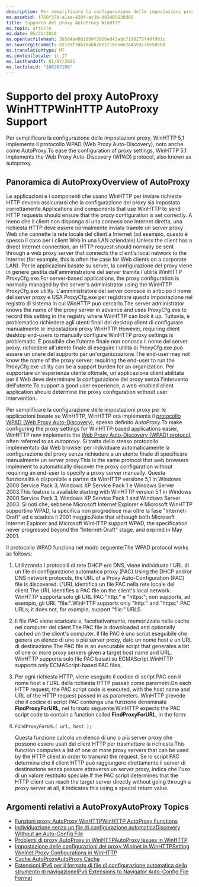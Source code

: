 ```yaml
---
description: Per semplificare la configurazione delle impostazioni proxy, WinHTTP 5,1 implementa il protocollo WPAD (Web Proxy Auto-Discovery), noto anche come AutoProxy.
ms.assetid: f766f37b-a1aa-420f-ac3b-d03485630d88
title: Supporto del proxy AutoProxy WinHTTP
ms.topic: article
ms.date: 05/31/2018
ms.openlocfilehash: 26584bd0b1809f3866ed42adc7198275f40f991c
ms.sourcegitcommit: 831e8f3db78ab820e1710cede244553c70e50500
ms.translationtype: MT
ms.contentlocale: it-IT
ms.lasthandoff: 01/07/2021
ms.locfileid: "106307106"
---
```

# <a name="winhttp-autoproxy-support"></a><span data-ttu-id="8a814-103">Supporto del proxy AutoProxy WinHTTP</span><span class="sxs-lookup"><span data-stu-id="8a814-103">WinHTTP AutoProxy Support</span></span>

<span data-ttu-id="8a814-104">Per semplificare la configurazione delle impostazioni proxy, WinHTTP 5,1 implementa il protocollo WPAD (Web Proxy Auto-Discovery), noto anche come AutoProxy.</span><span class="sxs-lookup"><span data-stu-id="8a814-104">To ease the configuration of proxy settings, WinHTTP 5.1 implements the Web Proxy Auto-Discovery (WPAD) protocol, also known as autoproxy.</span></span>

## <a name="overview-of-autoproxy"></a><span data-ttu-id="8a814-105">Panoramica di AutoProxy</span><span class="sxs-lookup"><span data-stu-id="8a814-105">Overview of AutoProxy</span></span>

<span data-ttu-id="8a814-106">Le applicazioni e i componenti che usano WinHTTP per inviare richieste HTTP devono assicurarsi che la configurazione del proxy sia impostata correttamente.</span><span class="sxs-lookup"><span data-stu-id="8a814-106">Applications and components that use WinHTTP to send HTTP requests should ensure that the proxy configuration is set correctly.</span></span> <span data-ttu-id="8a814-107">A meno che il client non disponga di una connessione Internet diretta, una richiesta HTTP deve essere normalmente inviata tramite un server proxy Web che connette la rete locale del client a Internet (ad esempio, questo è spesso il caso per i client Web in una LAN aziendale).</span><span class="sxs-lookup"><span data-stu-id="8a814-107">Unless the client has a direct Internet connection, an HTTP request should normally be sent through a web proxy server that connects the client's local network to the Internet (for example, this is often the case for Web clients on a corporate LAN).</span></span> <span data-ttu-id="8a814-108">Per le applicazioni basate su server, la configurazione del proxy viene in genere gestita dall'amministratore del server tramite l'utilità WinHTTP ProxyCfg.exe.</span><span class="sxs-lookup"><span data-stu-id="8a814-108">For server-based applications, the proxy configuration is normally managed by the server's administrator using the WinHTTP ProxyCfg.exe utility.</span></span> <span data-ttu-id="8a814-109">L'amministratore del server conosce in anticipo il nome del server proxy e USA ProxyCfg.exe per registrare questa impostazione nel registro di sistema in cui WinHTTP può cercarlo.</span><span class="sxs-lookup"><span data-stu-id="8a814-109">The server administrator knows the name of the proxy server in advance and uses ProxyCfg.exe to record this setting in the registry where WinHTTP can look it up.</span></span> <span data-ttu-id="8a814-110">Tuttavia, è problematico richiedere agli utenti finali del desktop client di configurare manualmente le impostazioni proxy WinHTTP.</span><span class="sxs-lookup"><span data-stu-id="8a814-110">However, requiring client desktop end-users to manually configure WinHTTP proxy settings is problematic.</span></span> <span data-ttu-id="8a814-111">È possibile che l'utente finale non conosca il nome del server proxy. richiedere all'utente finale di eseguire l'utilità di ProxyCfg.exe può essere un onere del supporto per un'organizzazione.</span><span class="sxs-lookup"><span data-stu-id="8a814-111">The end-user may not know the name of the proxy server; requiring the end-user to run the ProxyCfg.exe utility can be a support burden for an organization.</span></span> <span data-ttu-id="8a814-112">Per supportare un'esperienza utente ottimale, un'applicazione client abilitata per il Web deve determinare la configurazione del proxy senza l'intervento dell'utente.</span><span class="sxs-lookup"><span data-stu-id="8a814-112">To support a good user experience, a web-enabled client application should determine the proxy configuration without user intervention.</span></span>

<span data-ttu-id="8a814-113">Per semplificare la configurazione delle impostazioni proxy per le applicazioni basate su WinHTTP, WinHTTP ora implementa il [protocollo WPAD (Web Proxy Auto-Discovery)](https://tools.ietf.org/html/draft-ietf-wrec-wpad-01), spesso definito *AutoProxy*.</span><span class="sxs-lookup"><span data-stu-id="8a814-113">To make configuring the proxy settings for WinHTTP-based applications easier, WinHTTP now implements the [Web Proxy Auto-Discovery (WPAD) protocol](https://tools.ietf.org/html/draft-ietf-wrec-wpad-01), often referred to as *autoproxy*.</span></span> <span data-ttu-id="8a814-114">Si tratta dello stesso protocollo implementato dai Web browser per individuare automaticamente la configurazione del proxy senza richiedere a un utente finale di specificare manualmente un server proxy.</span><span class="sxs-lookup"><span data-stu-id="8a814-114">This is the same protocol that web browsers implement to automatically discover the proxy configuration without requiring an end-user to specify a proxy server manually.</span></span> <span data-ttu-id="8a814-115">Questa funzionalità è disponibile a partire da WinHTTP versione 5,1 in Windows 2000 Service Pack 3, Windows XP Service Pack 1 e Windows Server 2003.</span><span class="sxs-lookup"><span data-stu-id="8a814-115">This feature is available starting with WinHTTP version 5.1 in Windows 2000 Service Pack 3, Windows XP Service Pack 1 and Windows Server 2003.</span></span> <span data-ttu-id="8a814-116">Si noti che, sebbene Microsoft Internet Explorer e Microsoft WinHTTP supportino WPAD, la specifica non progredisce mai oltre la fase "Internet-Draft" ed è scaduta il 2001 maggio.</span><span class="sxs-lookup"><span data-stu-id="8a814-116">Note that although both Microsoft Internet Explorer and Microsoft WinHTTP support WPAD, the specification never progressed beyond the "Internet-Draft" stage, and expired in May 2001.</span></span>

<span data-ttu-id="8a814-117">Il protocollo WPAD funziona nel modo seguente:</span><span class="sxs-lookup"><span data-stu-id="8a814-117">The WPAD protocol works as follows:</span></span>

1.  <span data-ttu-id="8a814-118">Utilizzando i protocolli di rete DHCP e/o DNS, viene individuato l'URL di un file di configurazione automatica proxy (PAC).</span><span class="sxs-lookup"><span data-stu-id="8a814-118">Using the DHCP and/or DNS network protocols, the URL of a Proxy Auto-Configuration (PAC) file is discovered.</span></span> <span data-ttu-id="8a814-119">L'URL identifica un file PAC nella rete locale del client.</span><span class="sxs-lookup"><span data-stu-id="8a814-119">The URL identifies a PAC file on the client's local network.</span></span> <span data-ttu-id="8a814-120">WinHTTP supporta solo gli URL PAC "http:" e "https:"; non supporta, ad esempio, gli URL "file:".</span><span class="sxs-lookup"><span data-stu-id="8a814-120">WinHTTP supports only "http:" and "https:" PAC URLs; it does not, for example, support "file:" URLS.</span></span>
2.  <span data-ttu-id="8a814-121">Il file PAC viene scaricato e, facoltativamente, memorizzato nella cache nel computer del client.</span><span class="sxs-lookup"><span data-stu-id="8a814-121">The PAC file is downloaded and optionally cached on the client's computer.</span></span> <span data-ttu-id="8a814-122">Il file PAC è uno script eseguibile che genera un elenco di uno o più server proxy, dato un nome host e un URL di destinazione.</span><span class="sxs-lookup"><span data-stu-id="8a814-122">The PAC file is an executable script that generates a list of one or more proxy servers given a target host name and URL.</span></span> <span data-ttu-id="8a814-123">WinHTTP supporta solo file PAC basati su ECMAScript.</span><span class="sxs-lookup"><span data-stu-id="8a814-123">WinHTTP supports only ECMAScript-based PAC files.</span></span>
3.  <span data-ttu-id="8a814-124">Per ogni richiesta HTTP, viene eseguito il codice di script PAC con il nome host e l'URL della richiesta HTTP passati come parametri.</span><span class="sxs-lookup"><span data-stu-id="8a814-124">On each HTTP request, the PAC script code is executed, with the host name and URL of the HTTP request passed in as parameters.</span></span> <span data-ttu-id="8a814-125">WinHTTP prevede che il codice di script PAC contenga una funzione denominata **FindProxyForURL**, nel formato seguente:</span><span class="sxs-lookup"><span data-stu-id="8a814-125">WinHTTP expects the PAC script code to contain a function called **FindProxyForURL**, in the form:</span></span>
4.  ``` syntax
    FindProxyForURL( url, host );
    ```

    <span data-ttu-id="8a814-126">Questa funzione calcola un elenco di uno o più server proxy che possono essere usati dal client HTTP per trasmettere la richiesta.</span><span class="sxs-lookup"><span data-stu-id="8a814-126">This function computes a list of one or more proxy servers that can be used by the HTTP client in order to transmit the request.</span></span> <span data-ttu-id="8a814-127">Se lo script PAC determina che il client HTTP può raggiungere direttamente il server di destinazione senza passare attraverso un server proxy, indica che l'uso di un valore restituito speciale.</span><span class="sxs-lookup"><span data-stu-id="8a814-127">If the PAC script determines that the HTTP client can reach the target server directly without going through a proxy server at all, it indicates this using a special return value.</span></span>

## <a name="autoproxy-topics"></a><span data-ttu-id="8a814-128">Argomenti relativi a AutoProxy</span><span class="sxs-lookup"><span data-stu-id="8a814-128">AutoProxy Topics</span></span>

-   [<span data-ttu-id="8a814-129">Funzioni proxy AutoProxy WinHTTP</span><span class="sxs-lookup"><span data-stu-id="8a814-129">WinHTTP AutoProxy Functions</span></span>](winhttp-autoproxy-api.md)
-   [<span data-ttu-id="8a814-130">Individuazione senza un file di configurazione automatica</span><span class="sxs-lookup"><span data-stu-id="8a814-130">Discovery Without an Auto-Config File</span></span>](discovery-without-an-auto-config-file.md)
-   [<span data-ttu-id="8a814-131">Problemi di proxy AutoProxy in WinHTTP</span><span class="sxs-lookup"><span data-stu-id="8a814-131">AutoProxy Issues in WinHTTP</span></span>](autoproxy-issues-in-winhttp.md)
-   [<span data-ttu-id="8a814-132">Impostazione delle configurazioni del proxy WinInet in WinHTTP</span><span class="sxs-lookup"><span data-stu-id="8a814-132">Setting WinInet Proxy Configurations in WinHTTP</span></span>](setting-wininet-proxy-configurations-in-winhttp.md)
-   [<span data-ttu-id="8a814-133">Cache AutoProxy</span><span class="sxs-lookup"><span data-stu-id="8a814-133">AutoProxy Cache</span></span>](autoproxy-cache.md)
-   [<span data-ttu-id="8a814-134">Estensioni IPv6 per il formato di file di configurazione automatica dello strumento di navigazione</span><span class="sxs-lookup"><span data-stu-id="8a814-134">IPv6 Extensions to Navigator Auto-Config File Format</span></span>](ipv6-extensions-to-navigator-auto-config-file-format.md)

 

 



